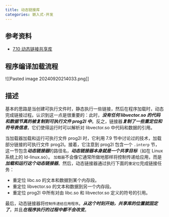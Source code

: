 ```yaml
---
title: 动态链接库
categories: 嵌入式-开发
---
```

## 参考资料
- [7.10 动态链接共享库](https://hansimov.gitbook.io/csapp/part2/ch07-linking/7.10-dynamic-linking-with-shared-libraries)

## 程序编译加载流程
![[Pasted image 20240920214033.png]]

## 描述
基本的思路是当创建可执行文件时，静态执行一些链接，然后在程序加载时，动态完成链接过程。认识到这一点是很重要的：此时，***没有任何 libvector.so 的代码和数据节真的被复制到可执行文件 prog2l 中***。反之，链接器***复制了一些重定位和符号表信息***，它们使得运行时可以解析对 libvector.so 中代码和数据的引用。

当加载器加载和运行可执行文件 prog2l 时，它利用 7.9 节中讨论过的技术，加载部分链接的可执行文件 prog2l。接着，它注意到 prog2l 包含一个 `.interp` 节，这一节包含***动态链接器***的路径名，***动态链接器本身就是一个共享目标***（如在 Linux 系统上的 ld-linux.so）。 `加载器`不会像它通常所做地那样将控制传递给应用，而是***加载和运行这个动态链接器***。然后，动态链接器通过执行下面的`重定位`完成链接任务：
- 重定位 libc.so 的文本和数据到某个内存段。
- 重定位 libvector.so 的文本和数据到另一个内存段。
- 重定位 prog2l 中所有对由 libc.so 和 libvector.so 定义的符号的引用。

最后，动态链接器将`控制传递给应用程序`。***从这个时刻开始，共享库的位置就固定了***，并且***在程序执行的过程中都不会改变***。